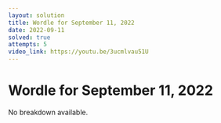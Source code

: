 ```yaml
---
layout: solution
title: Wordle for September 11, 2022
date: 2022-09-11
solved: true
attempts: 5
video_link: https://youtu.be/3ucmlvau51U
---
```

# Wordle for September 11, 2022

No breakdown available.
